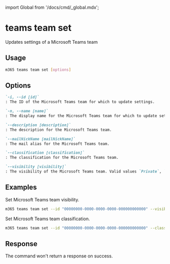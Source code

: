 <!-- DISCLAIMER: All secrets, passwords, and sensitive values in this document are examples only and not real credentials. -->
import Global from '/docs/cmd/_global.mdx';

# teams team set

Updates settings of a Microsoft Teams team

## Usage

```sh
m365 teams team set [options]
```

## Options

```md definition-list
`-i, --id [id]`
: The ID of the Microsoft Teams team for which to update settings.

`-n, --name [name]`
: The display name for the Microsoft Teams team for which to update settings.

`--description [description]`
: The description for the Microsoft Teams team.

`--mailNickName [mailNickName]`
: The mail alias for the Microsoft Teams team.

`--classification [classification]`
: The classification for the Microsoft Teams team.

`--visibility [visibility]`
: The visibility of the Microsoft Teams team. Valid values `Private`, `Public`.
```

<Global />

## Examples

Set Microsoft Teams team visibility.

```sh
m365 teams team set --id "00000000-0000-0000-0000-000000000000" --visibility Private
```

Set Microsoft Teams team classification.

```sh
m365 teams team set --id "00000000-0000-0000-0000-000000000000" --classification MBI
```

## Response

The command won't return a response on success.
